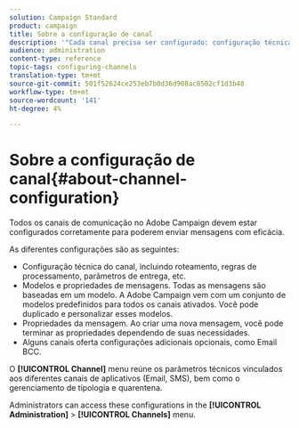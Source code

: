 ```yaml
---
solution: Campaign Standard
product: campaign
title: Sobre a configuração de canal
description: '"Cada canal precisa ser configurado: configuração técnica, propriedades de mensagens e modelos."'
audience: administration
content-type: reference
topic-tags: configuring-channels
translation-type: tm+mt
source-git-commit: 501f52624ce253eb7b0d36d908ac8502cf1d3b48
workflow-type: tm+mt
source-wordcount: '141'
ht-degree: 4%

---
```



# Sobre a configuração de canal{#about-channel-configuration}

Todos os canais de comunicação no Adobe Campaign devem estar configurados corretamente para poderem enviar mensagens com eficácia.

As diferentes configurações são as seguintes:

* Configuração técnica do canal, incluindo roteamento, regras de processamento, parâmetros de entrega, etc.
* Modelos e propriedades de mensagens. Todas as mensagens são baseadas em um modelo. A Adobe Campaign vem com um conjunto de modelos predefinidos para todos os canais ativados. Você pode duplicado e personalizar esses modelos.
* Propriedades da mensagem. Ao criar uma nova mensagem, você pode terminar as propriedades dependendo de suas necessidades.
* Alguns canais oferta configurações adicionais opcionais, como Email BCC.

O **[!UICONTROL Channel]** menu reúne os parâmetros técnicos vinculados aos diferentes canais de aplicativos (Email, SMS), bem como o gerenciamento de tipologia e quarentena.

Administrators can access these configurations in the **[!UICONTROL Administration]** > **[!UICONTROL Channels]** menu.
